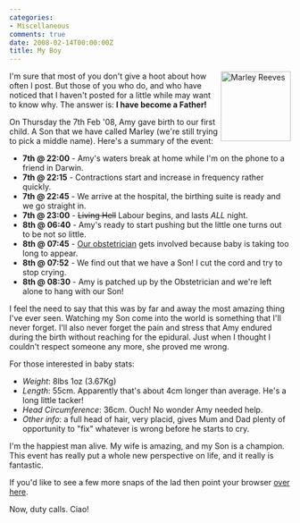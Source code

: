 ```yaml
---
categories:
- Miscellaneous
comments: true
date: 2008-02-14T00:00:00Z
title: My Boy
---
```


<a href="/uploads/2008/02/cimg3655.JPG" title="Marley Reeves" rel="lightbox"><img src="/uploads/2008/02/cimg3655.JPG" width="125" alt="Marley Reeves" style="float: right; padding-left: 3px; padding-bottom: 3px; border: 0;" /></a>I'm sure that most of you don't give a hoot about how often I post. But those of you who do, and who have noticed that I haven't posted for a little while may want to know why. The answer is: <strong>I have become a Father!</strong>

<!--more-->

On Thursday the 7th Feb '08, Amy gave birth to our first child. A Son that we have called Marley (we're still trying to pick a middle name).  Here's a summary of the event:<ul><li><strong>7th @ 22:00</strong> - Amy's waters break at home while I'm on the phone to a friend in Darwin.</li><li><strong>7th @ 22:15</strong> - Contractions start and increase in frequency rather quickly.</li><li><strong>7th @ 22:45</strong> - We arrive at the hospital, the birthing suite is ready and we go straight in.</li><li><strong>7th @ 23:00</strong> - <strike>Living Hell</strike> Labour begins, and lasts <em>ALL</em> night.</li><li><strong>8th @ 06:40</strong> - Amy's ready to start pushing but the little one turns out to be not so little.</li><li><strong>8th @ 07:45</strong> - <a href="http://www.drprice.com.au/" title="Dr Chris Price">Our obstetrician</a> gets involved because baby is taking too long to appear.</li><li><strong>8th @ 07:52</strong> - We find out that we have a Son! I cut the cord and try to stop crying.</li><li><strong>8th @ 08:30</strong> - Amy is patched up by the Obstetrician and we're left alone to hang with our Son!</li></ul>
I feel the need to say that this was by far and away the most amazing thing I've ever seen. Watching my Son come into the world is something that I'll never forget. I'll also never forget the pain and stress that Amy endured during the birth without reaching for the epidural. Just when I thought I couldn't respect someone any more, she proved me wrong.

For those interested in baby stats:<ul><li><em>Weight</em>: 8lbs 1oz (3.67Kg)</li><li><em>Length</em>: 55cm. Apparently that's about 4cm longer than average. He's a long little tacker!</li><li><em>Head Circumference</em>: 36cm. Ouch! No wonder Amy needed help.</li><li><em>Other info</em>: a full head of hair, very placid, gives Mum and Dad plenty of opportunity to "fix" whatever is wrong before he starts to cry.</li></ul>
I'm the happiest man alive. My wife is amazing, and my Son is a champion. This event has really put a whole new perspective on life, and it really is fantastic.

If you'd like to see a few more snaps of the lad then point your browser <a href="http://picasaweb.google.com.au/amytod/MarleyReevesFirstDays?authkey=NrNW3NpgrbM" title="Marley Reeves' First Days">over here</a>.

Now, duty calls. Ciao!

